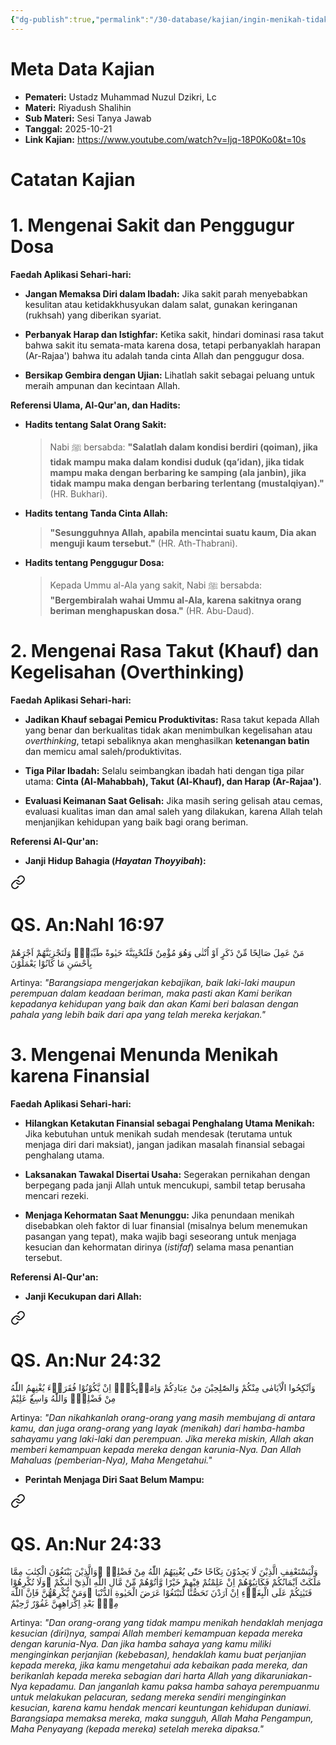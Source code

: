 ```yaml
---
{"dg-publish":true,"permalink":"/30-database/kajian/ingin-menikah-tidak-ada-dana/","tags":["kajian"]}
---
```





# Meta Data Kajian 
<div><ul class="dataview list-view-ul"><li><span><strong>Pemateri:</strong> Ustadz Muhammad Nuzul Dzikri, Lc</span></li><li><span><strong>Materi:</strong> Riyadush Shalihin</span></li><li><span><strong>Sub Materi:</strong> Sesi Tanya Jawab</span></li><li><span><strong>Tanggal:</strong> 2025-10-21</span></li><li><span><strong>Link Kajian:</strong> <a rel="noopener nofollow" class="external-link" href="https://www.youtube.com/watch?v=Ijq-18P0Ko0&amp;t=10s" target="_blank">https://www.youtube.com/watch?v=Ijq-18P0Ko0&amp;t=10s</a></span></li></ul></div>

# Catatan Kajian
# 1. Mengenai Sakit dan Penggugur Dosa

**Faedah Aplikasi Sehari-hari:**

- **Jangan Memaksa Diri dalam Ibadah:** Jika sakit parah menyebabkan kesulitan atau ketidakkhusyukan dalam salat, gunakan keringanan (rukhsah) yang diberikan syariat.
    
- **Perbanyak Harap dan Istighfar:** Ketika sakit, hindari dominasi rasa takut bahwa sakit itu semata-mata karena dosa, tetapi perbanyaklah harapan (Ar-Rajaa') bahwa itu adalah tanda cinta Allah dan penggugur dosa.
    
- **Bersikap Gembira dengan Ujian:** Lihatlah sakit sebagai peluang untuk meraih ampunan dan kecintaan Allah.
    

**Referensi Ulama, Al-Qur'an, dan Hadits:**

- **Hadits tentang Salat Orang Sakit:**
    
    > Nabi ﷺ bersabda: **"Salatlah dalam kondisi berdiri (qoiman), jika tidak mampu maka dalam kondisi duduk (qa’idan), jika tidak mampu maka dengan berbaring ke samping (ala janbin), jika tidak mampu maka dengan berbaring terlentang (mustalqiyan)."** (HR. Bukhari).
    
- **Hadits tentang Tanda Cinta Allah:**
    
    > **"Sesungguhnya Allah, apabila mencintai suatu kaum, Dia akan menguji kaum tersebut."** (HR. Ath-Thabrani).
    
- **Hadits tentang Penggugur Dosa:**
    
    > Kepada Ummu al-Ala yang sakit, Nabi ﷺ bersabda: **"Bergembiralah wahai Ummu al-Ala, karena sakitnya orang beriman menghapuskan dosa."** (HR. Abu-Daud).
    
# 2. Mengenai Rasa Takut (Khauf) dan Kegelisahan (Overthinking)

**Faedah Aplikasi Sehari-hari:**

- **Jadikan Khauf sebagai Pemicu Produktivitas:** Rasa takut kepada Allah yang benar dan berkualitas tidak akan menimbulkan kegelisahan atau _overthinking_, tetapi sebaliknya akan menghasilkan **ketenangan batin** dan memicu amal saleh/produktivitas.
    
- **Tiga Pilar Ibadah:** Selalu seimbangkan ibadah hati dengan tiga pilar utama: **Cinta (Al-Mahabbah), Takut (Al-Khauf), dan Harap (Ar-Rajaa')**.
    
- **Evaluasi Keimanan Saat Gelisah:** Jika masih sering gelisah atau cemas, evaluasi kualitas iman dan amal saleh yang dilakukan, karena Allah telah menjanjikan kehidupan yang baik bagi orang beriman.
    

**Referensi Al-Qur'an:**

- **Janji Hidup Bahagia (_Hayatan Thoyyibah_):**
    
<div class="transclusion internal-embed is-loaded"><a class="markdown-embed-link" href="/30-database/al-quran/all-surah/#qs-an-nahl-16-97" aria-label="Open link"><svg xmlns="http://www.w3.org/2000/svg" width="24" height="24" viewBox="0 0 24 24" fill="none" stroke="currentColor" stroke-width="2" stroke-linecap="round" stroke-linejoin="round" class="svg-icon lucide-link"><path d="M10 13a5 5 0 0 0 7.54.54l3-3a5 5 0 0 0-7.07-7.07l-1.72 1.71"></path><path d="M14 11a5 5 0 0 0-7.54-.54l-3 3a5 5 0 0 0 7.07 7.07l1.71-1.71"></path></svg></a><div class="markdown-embed">



# QS. An:Nahl 16:97
مَنْ عَمِلَ صَالِحًا مِّنْ ذَكَرٍ اَوْ اُنْثٰى وَهُوَ مُؤْمِنٌ فَلَنُحْيِيَنَّهٗ حَيٰوةً طَيِّبَةًۚ وَلَنَجْزِيَنَّهُمْ اَجْرَهُمْ بِاَحْسَنِ مَا كَانُوْا يَعْمَلُوْنَ  

Artinya: *"Barangsiapa mengerjakan kebajikan, baik laki-laki maupun perempuan dalam keadaan beriman, maka pasti akan Kami berikan kepadanya kehidupan yang baik dan akan Kami beri balasan dengan pahala yang lebih baik dari apa yang telah mereka kerjakan."*



</div></div>

    

# 3. Mengenai Menunda Menikah karena Finansial

**Faedah Aplikasi Sehari-hari:**

- **Hilangkan Ketakutan Finansial sebagai Penghalang Utama Menikah:** Jika kebutuhan untuk menikah sudah mendesak (terutama untuk menjaga diri dari maksiat), jangan jadikan masalah finansial sebagai penghalang utama.
    
- **Laksanakan Tawakal Disertai Usaha:** Segerakan pernikahan dengan berpegang pada janji Allah untuk mencukupi, sambil tetap berusaha mencari rezeki.
    
- **Menjaga Kehormatan Saat Menunggu:** Jika penundaan menikah disebabkan oleh faktor di luar finansial (misalnya belum menemukan pasangan yang tepat), maka wajib bagi seseorang untuk menjaga kesucian dan kehormatan dirinya (_istifaf_) selama masa penantian tersebut.

**Referensi Al-Qur'an:**

- **Janji Kecukupan dari Allah:**
    
<div class="transclusion internal-embed is-loaded"><a class="markdown-embed-link" href="/30-database/al-quran/all-surah/#qs-an-nur-24-32" aria-label="Open link"><svg xmlns="http://www.w3.org/2000/svg" width="24" height="24" viewBox="0 0 24 24" fill="none" stroke="currentColor" stroke-width="2" stroke-linecap="round" stroke-linejoin="round" class="svg-icon lucide-link"><path d="M10 13a5 5 0 0 0 7.54.54l3-3a5 5 0 0 0-7.07-7.07l-1.72 1.71"></path><path d="M14 11a5 5 0 0 0-7.54-.54l-3 3a5 5 0 0 0 7.07 7.07l1.71-1.71"></path></svg></a><div class="markdown-embed">



# QS. An:Nur 24:32
وَاَنْكِحُوا الْاَيَامٰى مِنْكُمْ وَالصّٰلِحِيْنَ مِنْ عِبَادِكُمْ وَاِمَاۤىِٕكُمْۗ اِنْ يَّكُوْنُوْا فُقَرَاۤءَ يُغْنِهِمُ اللّٰهُ مِنْ فَضْلِهٖۗ وَاللّٰهُ وَاسِعٌ عَلِيْمٌ 

Artinya: *"Dan nikahkanlah orang-orang yang masih membujang di antara kamu, dan juga orang-orang yang layak (menikah) dari hamba-hamba sahayamu yang laki-laki dan perempuan. Jika mereka miskin, Allah akan memberi kemampuan kepada mereka dengan karunia-Nya. Dan Allah Mahaluas (pemberian-Nya), Maha Mengetahui."*



</div></div>

    
- **Perintah Menjaga Diri Saat Belum Mampu:**
	
<div class="transclusion internal-embed is-loaded"><a class="markdown-embed-link" href="/30-database/al-quran/all-surah/#qs-an-nur-24-33" aria-label="Open link"><svg xmlns="http://www.w3.org/2000/svg" width="24" height="24" viewBox="0 0 24 24" fill="none" stroke="currentColor" stroke-width="2" stroke-linecap="round" stroke-linejoin="round" class="svg-icon lucide-link"><path d="M10 13a5 5 0 0 0 7.54.54l3-3a5 5 0 0 0-7.07-7.07l-1.72 1.71"></path><path d="M14 11a5 5 0 0 0-7.54-.54l-3 3a5 5 0 0 0 7.07 7.07l1.71-1.71"></path></svg></a><div class="markdown-embed">



# QS. An:Nur 24:33
وَلْيَسْتَعْفِفِ الَّذِيْنَ لَا يَجِدُوْنَ نِكَاحًا حَتّٰى يُغْنِيَهُمُ اللّٰهُ مِنْ فَضْلِهٖ ۗوَالَّذِيْنَ يَبْتَغُوْنَ الْكِتٰبَ مِمَّا مَلَكَتْ اَيْمَانُكُمْ فَكَاتِبُوْهُمْ اِنْ عَلِمْتُمْ فِيْهِمْ خَيْرًا وَّاٰتُوْهُمْ مِّنْ مَّالِ اللّٰهِ الَّذِيْٓ اٰتٰىكُمْ ۗوَلَا تُكْرِهُوْا فَتَيٰتِكُمْ عَلَى الْبِغَاۤءِ اِنْ اَرَدْنَ تَحَصُّنًا لِّتَبْتَغُوْا عَرَضَ الْحَيٰوةِ الدُّنْيَا ۗوَمَنْ يُّكْرِهْهُّنَّ فَاِنَّ اللّٰهَ مِنْۢ بَعْدِ اِكْرَاهِهِنَّ غَفُوْرٌ رَّحِيْمٌ

Artinya: *"Dan orang-orang yang tidak mampu menikah hendaklah menjaga kesucian (diri)nya, sampai Allah memberi kemampuan kepada mereka dengan karunia-Nya. Dan jika hamba sahaya yang kamu miliki menginginkan perjanjian (kebebasan), hendaklah kamu buat perjanjian kepada mereka, jika kamu mengetahui ada kebaikan pada mereka, dan berikanlah kepada mereka sebagian dari harta Allah yang dikaruniakan-Nya kepadamu. Dan janganlah kamu paksa hamba sahaya perempuanmu untuk melakukan pelacuran, sedang mereka sendiri menginginkan kesucian, karena kamu hendak mencari keuntungan kehidupan duniawi. Barangsiapa memaksa mereka, maka sungguh, Allah Maha Pengampun, Maha Penyayang (kepada mereka) setelah mereka dipaksa."*



</div></div>
